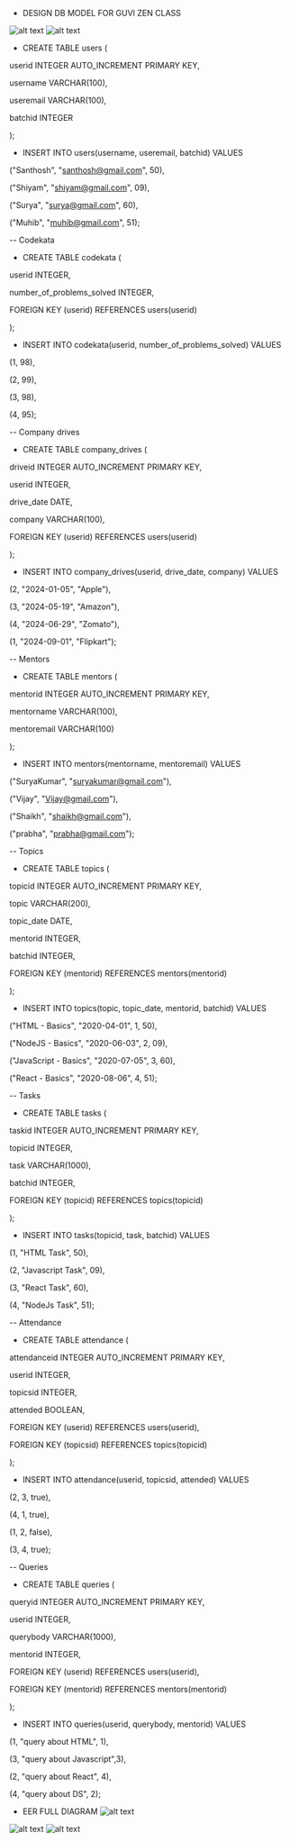 - DESIGN DB MODEL FOR GUVI ZEN CLASS

![alt text](image-3.png)
![alt text](image-4.png)

- CREATE TABLE users (

userid INTEGER AUTO_INCREMENT PRIMARY KEY,

username VARCHAR(100),

useremail VARCHAR(100),

batchid INTEGER

);

- INSERT INTO users(username, useremail, batchid) VALUES

("Santhosh", "santhosh@gmail.com", 50),

("Shiyam", "shiyam@gmail.com", 09),

("Surya", "surya@gmail.com", 60),

("Muhib", "muhib@gmail.com", 51);

-- Codekata

- CREATE TABLE codekata (

userid INTEGER,

number_of_problems_solved INTEGER,

FOREIGN KEY (userid) REFERENCES users(userid)

);

- INSERT INTO codekata(userid, number_of_problems_solved) VALUES

(1, 98),

(2, 99),

(3, 98),

(4, 95);

-- Company drives

- CREATE TABLE company_drives (

driveid INTEGER AUTO_INCREMENT PRIMARY KEY,

userid INTEGER,

drive_date DATE,

company VARCHAR(100),

FOREIGN KEY (userid) REFERENCES users(userid)

);

- INSERT INTO company_drives(userid, drive_date, company) VALUES

(2, "2024-01-05", "Apple"),

(3, "2024-05-19", "Amazon"),

(4, "2024-06-29", "Zomato"),

(1, "2024-09-01", "Flipkart");

-- Mentors

- CREATE TABLE mentors (

mentorid INTEGER AUTO_INCREMENT PRIMARY KEY,

mentorname VARCHAR(100),

mentoremail VARCHAR(100)

);

- INSERT INTO mentors(mentorname, mentoremail) VALUES

("SuryaKumar", "suryakumar@gmail.com"),

("Vijay", "Vijay@gmail.com"),

("Shaikh", "shaikh@gmail.com"),

("prabha", "prabha@gmail.com");

-- Topics

- CREATE TABLE topics (

topicid INTEGER AUTO_INCREMENT PRIMARY KEY,

topic VARCHAR(200),

topic_date DATE,

mentorid INTEGER,

batchid INTEGER,

FOREIGN KEY (mentorid) REFERENCES mentors(mentorid)

);

- INSERT INTO topics(topic, topic_date, mentorid, batchid) VALUES

("HTML - Basics", "2020-04-01", 1, 50),

("NodeJS - Basics", "2020-06-03", 2, 09),

("JavaScript - Basics", "2020-07-05", 3, 60),

("React - Basics", "2020-08-06", 4, 51);

-- Tasks

- CREATE TABLE tasks (

taskid INTEGER AUTO_INCREMENT PRIMARY KEY,

topicid INTEGER,

task VARCHAR(1000),

batchid INTEGER,

FOREIGN KEY (topicid) REFERENCES topics(topicid)

);

- INSERT INTO tasks(topicid, task, batchid) VALUES

(1, "HTML Task", 50),

(2, "Javascript Task", 09),

(3, "React Task", 60),

(4, "NodeJs Task", 51);

-- Attendance

- CREATE TABLE attendance (

attendanceid INTEGER AUTO_INCREMENT PRIMARY KEY,

userid INTEGER,

topicsid INTEGER,

attended BOOLEAN,

FOREIGN KEY (userid) REFERENCES users(userid),

FOREIGN KEY (topicsid) REFERENCES topics(topicid)

);

- INSERT INTO attendance(userid, topicsid, attended) VALUES

(2, 3, true),

(4, 1, true),

(1, 2, false),

(3, 4, true);

-- Queries

- CREATE TABLE queries (

queryid INTEGER AUTO_INCREMENT PRIMARY KEY,

userid INTEGER,

querybody VARCHAR(1000),

mentorid INTEGER,

FOREIGN KEY (userid) REFERENCES users(userid),

FOREIGN KEY (mentorid) REFERENCES mentors(mentorid)

);

- INSERT INTO queries(userid, querybody, mentorid) VALUES

(1, "query about HTML", 1),

(3, "query about Javascript",3),

(2, "query about React", 4),

(4, "query about DS", 2);

- EER FULL DIAGRAM
![alt text](image.png)

![alt text](image-1.png)
![alt text](image-2.png)
